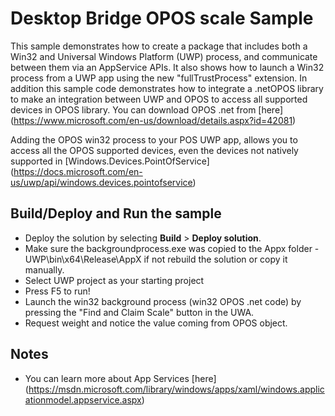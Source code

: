 ﻿# Desktop Bridge OPOS scale Sample

This sample demonstrates how to create a package that includes both a Win32 and Universal Windows Platform (UWP) process, and communicate between them via an AppService APIs. It also shows how to launch a Win32 process from a UWP app using the new "fullTrustProcess" extension.
In addition this sample code demonstrates how to integrate a .netOPOS library to make an integration between UWP and OPOS to access all supported devices in OPOS library.
You can download OPOS .net from [here] (https://www.microsoft.com/en-us/download/details.aspx?id=42081)

Adding the OPOS win32 process to your POS UWP app, allows you to access all the OPOS supported devices, even the devices not natively supported in [Windows.​Devices.​Point​OfService] (https://docs.microsoft.com/en-us/uwp/api/windows.devices.pointofservice)


Build/Deploy and Run the sample
-------------------------------

 - Deploy the solution by selecting **Build** \> **Deploy solution**.
 - Make sure the backgroundprocess.exe was copied to the Appx folder - UWP\bin\x64\Release\AppX if not rebuild the solution or copy it manually.
 - Select UWP project as your starting project
 - Press F5 to run!
 - Launch the win32 background process (win32 OPOS .net code) by pressing the "Find and Claim Scale" button in the UWA.
 - Request weight and notice the value coming from OPOS object.

Notes
------

- You can learn more about App Services [here] (https://msdn.microsoft.com/library/windows/apps/xaml/windows.applicationmodel.appservice.aspx)
